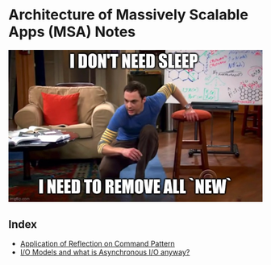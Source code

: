 # Architecture of Massively Scalable Apps (MSA) Notes
<p align="center">
<img src="./assets/remove_all_new.jpg" alt="kill any new statement 🔫" title="kill any new statement 🔫"/>
</p>

## Index
- [Application of Reflection on Command Pattern](./ugly_command_pattern/README.md)
- [I/O Models and what is Asynchronous I/O anyway?](./io_models/README.md)
